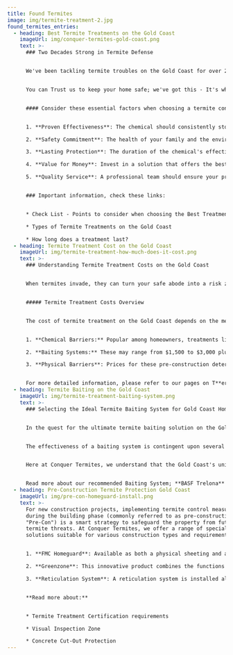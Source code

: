 ```yaml
---
title: Found Termites
image: img/termite-treatment-2.jpg
found_termites_entries:
  - heading: Best Termite Treatments on the Gold Coast
    imageUrl: img/conquer-termites-gold-coast.png
    text: >-
      ### Two Decades Strong in Termite Defense


      We've been tackling termite troubles on the Gold Coast for over 20 years at Conquer Termites. That's plenty of time to get really good at what we do – figuring out the best ways and the top-notch chemicals to keep those termites at bay. 


      You can Trust us to keep your home safe; we've got this - It's what we specialise in.


      #### Consider these essential factors when choosing a termite control provider:


      1. **Proven Effectiveness**: The chemical should consistently stop termite activity.

      2. **Safety Commitment**: The health of your family and the environment should not be compromised.

      3. **Lasting Protection**: The duration of the chemical's effectiveness.

      4. **Value for Money**: Invest in a solution that offers the best return, not just the lowest price.

      5. **Quality Service**: A professional team should ensure your property is left neat post-treatment. The care factor matters.


      ### Important information, check these links:


      * Check List - Points to consider when choosing the Best Treatment Company

      * Types of Termite Treatments on the Gold Coast

      * How long does a treatment last?
  - heading: Termite Treatment Cost on the Gold Coast
    imageUrl: img/termite-treatment-how-much-does-it-cost.png
    text: >-
      ### Understanding Termite Treatment Costs on the Gold Coast


      When termites invade, they can turn your safe abode into a risk zone. If you're encountering these unwelcome guests on the Gold Coast, it's natural to consider the financial aspect of the eradication process.


      ##### Termite Treatment Costs Overview


      The cost of termite treatment on the Gold Coast depends on the method used:


      1. **Chemical Barriers:** Popular among homeowners, treatments like Termidor HE typically cost between $3,000 to $4,000, with variations based on the home's perimeter and chosen chemical.

      2. **Baiting Systems:** These may range from $1,500 to $3,000 plus ongoing monitoring fees, determined by the property size and number of stations needed.

      3. **Physical Barriers**: Prices for these pre-construction deterrents are custom quoted based on the specific project requirements.


      For more detailed information, please refer to our pages on T**ermite Treatment Barrier Cost - Gold Coast**
  - heading: Termite Baiting on the Gold Coast
    imageUrl: img/termite-treatment-baiting-system.png
    text: >-
      ### Selecting the Ideal Termite Baiting System for Gold Coast Homes


      In the quest for the ultimate termite baiting solution on the Gold Coast, it's imperative to look beyond the surface and choose a system that delivers real results. 


      The effectiveness of a baiting system is contingent upon several factors, including its ability to attract termites, the bait's quality, and the system's design.


      Here at Conquer Termites, we understand that the Gold Coast's unique climate and termite species require a baiting system that is robust and reliable. 


      Read more about our recommended Baiting System; **BASF Trelona**
  - heading: Pre-Construction Termite Protection Gold Coast
    imageUrl: img/pre-con-homeguard-install.png
    text: >-
      For new construction projects, implementing termite control measures
      during the building phase (commonly referred to as pre-construction or
      "Pre-Con") is a smart strategy to safeguard the property from future
      termite threats. At Conquer Termites, we offer a range of specialized
      solutions suitable for various construction types and requirements:


      1. **FMC Homeguard**: Available as both a physical sheeting and a parging paint, FMC Homeguard acts as an effective termite barrier. It is specifically engineered to prevent termite entry, providing lasting defence for the new build.

      2. **Greenzone**: This innovative product combines the functions of an expansion joint foam with termite-repellent capabilities. Greenzone is an excellent choice for builders looking for a dual-purpose solution that also repels termites.

      3. **Reticulation System**: A reticulation system is installed along the external perimeter of the building and involves a network of underground pipes. This system is designed for the future reapplication of termite control chemicals, offering a long-term termite management solution without the need for disruptive re-treatment processes.


      **Read more about:**


      * Termite Treatment Certification requirements

      * Visual Inspection Zone

      * Concrete Cut-Out Protection
---
```

